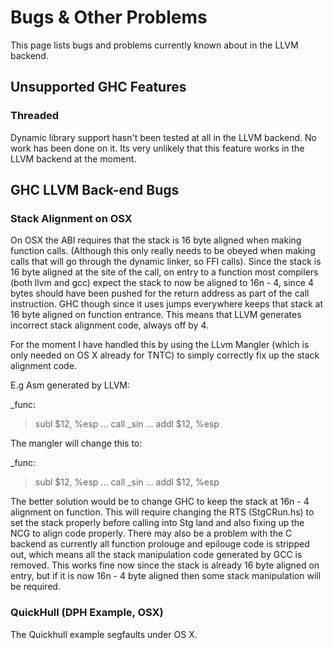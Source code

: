 # Bugs & Other Problems


This page lists bugs and problems currently known about in the LLVM backend.

## Unsupported GHC Features

### Threaded


Dynamic library support hasn't been tested at all in the LLVM backend. No work has been done on it. Its very unlikely that this feature works in the LLVM backend at the moment.

## GHC LLVM Back-end Bugs

### Stack Alignment on OSX


On OSX the ABI requires that the stack is 16 byte aligned when making function calls. (Although this only really needs to be obeyed when making calls that will go through the dynamic linker, so FFI calls). Since the stack is 16 byte aligned at the site of the call, on entry to a function most compilers (both llvm and gcc) expect the stack to now be aligned to 16n - 4, since 4 bytes should have been pushed for the return address as part of the call instruction. GHC though since it uses jumps everywhere keeps that stack at 16 byte aligned on function entrance. This means that LLVM generates incorrect stack alignment code, always off by 4.


For the moment I have handled this by using the LLvm Mangler (which is only needed on OS X already for TNTC) to simply correctly fix up the stack alignment code.


E.g Asm generated by LLVM: 


_func:

>
> subl $12, %esp
> ...
> call _sin
> ...
> addl $12, %esp


The mangler will change this to:


_func:

>
> subl $12, %esp
> ...
> call _sin
> ...
> addl $12, %esp


The better solution would be to change GHC to keep the stack at 16n - 4 alignment on function. This will require changing the RTS (StgCRun.hs) to set the stack properly before calling into Stg land and also fixing up the NCG to align code properly. There may also be a problem with the C backend as currently all function prolouge and epilouge code is stripped out, which means all the stack manipulation code generated by GCC is removed. This works fine now since the stack is already 16 byte aligned on entry, but if it is now 16n - 4 byte aligned then some stack manipulation will be required.

### QuickHull (DPH Example, OSX)


The Quickhull example segfaults under OS X.
